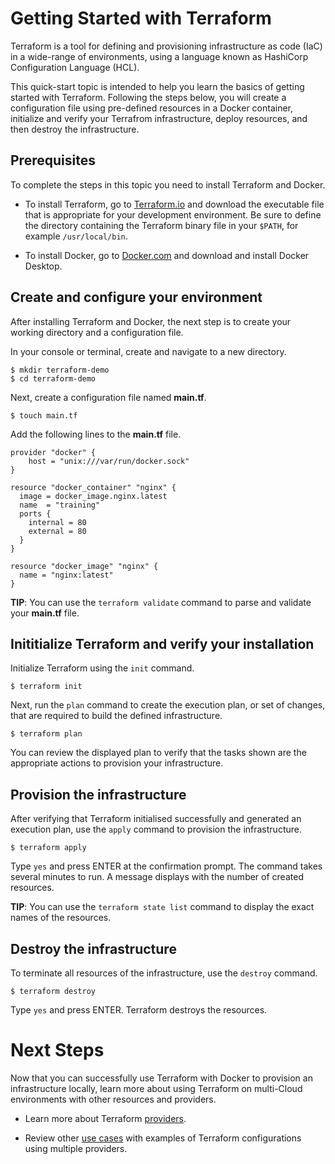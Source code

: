 # Getting Started with Terraform

Terraform is a tool for defining and provisioning infrastructure as code (IaC) in a wide-range of environments, using a language known as HashiCorp Configuration Language (HCL).  

This quick-start topic is intended to help you learn the basics of getting started with Terraform. Following the steps below, you will create a configuration file using pre-defined resources in a Docker container, initialize and verify your Terrafrom infrastructure, deploy resources, and then destroy the infrastructure. 

## Prerequisites

To complete the steps in this topic you need to install Terraform and Docker.

* To install Terraform, go to [Terraform.io](https://www.terraform.io/downloads.html) and download the executable file that is appropriate for your development environment. Be sure to define the directory containing the Terraform binary file in your `$PATH`, for example `/usr/local/bin`. 

* To install Docker, go to [Docker.com](https://www.docker.com/products/docker-desktop) and download and install Docker Desktop. 

## Create and configure your environment 

After installing Terraform and Docker, the next step is to create your working directory and a configuration file.

In your console or terminal, create and navigate to a new directory.

```shell
$ mkdir terraform-demo
$ cd terraform-demo
```

Next, create a configuration file named **main.tf**.

```shell
$ touch main.tf
```

Add the following lines to the **main.tf** file. 

```hcl
provider "docker" {
    host = "unix:///var/run/docker.sock"
}

resource "docker_container" "nginx" {
  image = docker_image.nginx.latest
  name  = "training"
  ports {
    internal = 80
    external = 80
  }
}

resource "docker_image" "nginx" {
  name = "nginx:latest"
}
```

**TIP**: You can use the `terraform validate` command to parse and validate your **main.tf** file. 

## Inititialize Terraform and verify your installation

Initialize Terraform using the `init` command. 

```shell
$ terraform init
```

Next, run the `plan` command to create the execution plan, or set of changes, that are required to build the defined infrastructure. 

```shell
$ terraform plan
```
You can review the displayed plan to verify that the tasks shown are the appropriate actions to provision your infrastructure.

## Provision the infrastructure

After verifying that Terraform initialised successfully and generated an execution plan, use the `apply` command to provision the infrastructure.

```shell
$ terraform apply
```

Type `yes` and press ENTER at the confirmation prompt. The command takes several minutes to run. A message displays with the number of created resources.

**TIP**: You can use the `terraform state list` command to display the exact names of the resources.

## Destroy the infrastructure

To terminate all resources of the infrastructure, use the `destroy` command.

```shell
$ terraform destroy
```
 
Type `yes` and press ENTER. Terraform destroys the resources.

# Next Steps 

Now that you can successfully use Terraform with Docker to provision an infrastructure locally, learn more about using Terraform on multi-Cloud environments with other resources and providers.

* Learn more about Terraform [providers](https://www.terraform.io/docs/providers/index.html).

* Review other [use cases](https://www.terraform.io/intro/use-cases.html) with examples of Terraform configurations using multiple providers.
